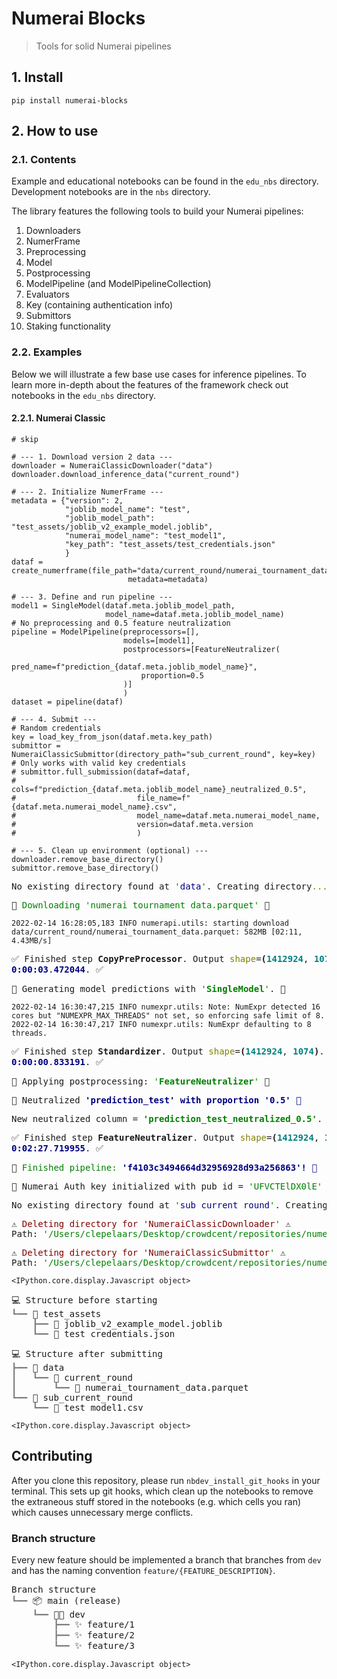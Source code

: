 # Numerai Blocks
> Tools for solid Numerai pipelines


## 1. Install

`pip install numerai-blocks`

## 2. How to use

### 2.1. Contents

Example and educational notebooks can be found in the `edu_nbs` directory. Development notebooks are in the `nbs` directory.

The library features the following tools to build your Numerai pipelines:

1. Downloaders
2. NumerFrame
3. Preprocessing
4. Model
5. Postprocessing
6. ModelPipeline (and ModelPipelineCollection)
7. Evaluators
8. Key (containing authentication info)
9. Submittors
10. Staking functionality

### 2.2. Examples

Below we will illustrate a few base use cases for inference pipelines. To learn more in-depth about the features of the framework check out notebooks in the `edu_nbs` directory.

#### 2.2.1. Numerai Classic

```
# skip

# --- 1. Download version 2 data ---
downloader = NumeraiClassicDownloader("data")
downloader.download_inference_data("current_round")

# --- 2. Initialize NumerFrame ---
metadata = {"version": 2,
            "joblib_model_name": "test",
            "joblib_model_path": "test_assets/joblib_v2_example_model.joblib",
            "numerai_model_name": "test_model1",
            "key_path": "test_assets/test_credentials.json"
            }
dataf = create_numerframe(file_path="data/current_round/numerai_tournament_data.parquet",
                          metadata=metadata)

# --- 3. Define and run pipeline ---
model1 = SingleModel(dataf.meta.joblib_model_path,
                     model_name=dataf.meta.joblib_model_name)
# No preprocessing and 0.5 feature neutralization
pipeline = ModelPipeline(preprocessors=[],
                         models=[model1],
                         postprocessors=[FeatureNeutralizer(
                             pred_name=f"prediction_{dataf.meta.joblib_model_name}",
                             proportion=0.5
                         )]
                         )
dataset = pipeline(dataf)

# --- 4. Submit ---
# Random credentials
key = load_key_from_json(dataf.meta.key_path)
submittor = NumeraiClassicSubmittor(directory_path="sub_current_round", key=key)
# Only works with valid key credentials
# submittor.full_submission(dataf=dataf,
#                           cols=f"prediction_{dataf.meta.joblib_model_name}_neutralized_0.5",
#                           file_name=f"{dataf.meta.numerai_model_name}.csv",
#                           model_name=dataf.meta.numerai_model_name,
#                           version=dataf.meta.version
#                           )

# --- 5. Clean up environment (optional) ---
downloader.remove_base_directory()
submittor.remove_base_directory()
```


<pre style="white-space:pre;overflow-x:auto;line-height:normal;font-family:Menlo,'DejaVu Sans Mono',consolas,'Courier New',monospace">No existing directory found at <span style="color: #008000; text-decoration-color: #008000">'</span><span style="color: #000080; text-decoration-color: #000080">data</span><span style="color: #008000; text-decoration-color: #008000">'</span>. Creating directory<span style="color: #808000; text-decoration-color: #808000">...</span>
</pre>




<pre style="white-space:pre;overflow-x:auto;line-height:normal;font-family:Menlo,'DejaVu Sans Mono',consolas,'Courier New',monospace">📁 <span style="color: #008000; text-decoration-color: #008000">Downloading</span> <span style="color: #008000; text-decoration-color: #008000">'numerai_tournament_data.parquet'</span> 📁
</pre>



    2022-02-14 16:28:05,183 INFO numerapi.utils: starting download
    data/current_round/numerai_tournament_data.parquet: 582MB [02:11, 4.43MB/s]                             



<pre style="white-space:pre;overflow-x:auto;line-height:normal;font-family:Menlo,'DejaVu Sans Mono',consolas,'Courier New',monospace">✅ Finished step <span style="font-weight: bold">CopyPreProcessor</span>. Output <span style="color: #808000; text-decoration-color: #808000">shape</span>=<span style="font-weight: bold">(</span><span style="color: #008080; text-decoration-color: #008080; font-weight: bold">1412924</span>, <span style="color: #008080; text-decoration-color: #008080; font-weight: bold">1073</span><span style="font-weight: bold">)</span>. Time taken for step: 
<span style="color: #000080; text-decoration-color: #000080; font-weight: bold">0:00:03</span><span style="color: #000080; text-decoration-color: #000080">.</span><span style="color: #000080; text-decoration-color: #000080; font-weight: bold">472044</span>. ✅
</pre>




<pre style="white-space:pre;overflow-x:auto;line-height:normal;font-family:Menlo,'DejaVu Sans Mono',consolas,'Courier New',monospace">🤖 Generating model predictions with <span style="color: #008000; text-decoration-color: #008000">'</span><span style="color: #008000; text-decoration-color: #008000; font-weight: bold">SingleModel</span><span style="color: #008000; text-decoration-color: #008000">'</span>. 🤖
</pre>



    2022-02-14 16:30:47,215 INFO numexpr.utils: Note: NumExpr detected 16 cores but "NUMEXPR_MAX_THREADS" not set, so enforcing safe limit of 8.
    2022-02-14 16:30:47,217 INFO numexpr.utils: NumExpr defaulting to 8 threads.



<pre style="white-space:pre;overflow-x:auto;line-height:normal;font-family:Menlo,'DejaVu Sans Mono',consolas,'Courier New',monospace">✅ Finished step <span style="font-weight: bold">Standardizer</span>. Output <span style="color: #808000; text-decoration-color: #808000">shape</span>=<span style="font-weight: bold">(</span><span style="color: #008080; text-decoration-color: #008080; font-weight: bold">1412924</span>, <span style="color: #008080; text-decoration-color: #008080; font-weight: bold">1074</span><span style="font-weight: bold">)</span>. Time taken for step: 
<span style="color: #000080; text-decoration-color: #000080; font-weight: bold">0:00:00</span><span style="color: #000080; text-decoration-color: #000080">.</span><span style="color: #000080; text-decoration-color: #000080; font-weight: bold">833191</span>. ✅
</pre>




<pre style="white-space:pre;overflow-x:auto;line-height:normal;font-family:Menlo,'DejaVu Sans Mono',consolas,'Courier New',monospace">🚧 Applying postprocessing: <span style="color: #008000; text-decoration-color: #008000">'</span><span style="color: #008000; text-decoration-color: #008000; font-weight: bold">FeatureNeutralizer</span><span style="color: #008000; text-decoration-color: #008000">'</span> 🚧
</pre>




<pre style="white-space:pre;overflow-x:auto;line-height:normal;font-family:Menlo,'DejaVu Sans Mono',consolas,'Courier New',monospace">🤖 Neutralized <span style="color: #000080; text-decoration-color: #000080; font-weight: bold">'prediction_test'</span><span style="color: #000080; text-decoration-color: #000080; font-weight: bold"> with proportion </span><span style="color: #000080; text-decoration-color: #000080; font-weight: bold">'0.5'</span><span style="color: #000080; text-decoration-color: #000080; font-weight: bold"> 🤖</span>
</pre>




<pre style="white-space:pre;overflow-x:auto;line-height:normal;font-family:Menlo,'DejaVu Sans Mono',consolas,'Courier New',monospace">New neutralized column = <span style="color: #008000; text-decoration-color: #008000; font-weight: bold">'prediction_test_neutralized_0.5'</span>.
</pre>




<pre style="white-space:pre;overflow-x:auto;line-height:normal;font-family:Menlo,'DejaVu Sans Mono',consolas,'Courier New',monospace">✅ Finished step <span style="font-weight: bold">FeatureNeutralizer</span>. Output <span style="color: #808000; text-decoration-color: #808000">shape</span>=<span style="font-weight: bold">(</span><span style="color: #008080; text-decoration-color: #008080; font-weight: bold">1412924</span>, <span style="color: #008080; text-decoration-color: #008080; font-weight: bold">1075</span><span style="font-weight: bold">)</span>. Time taken for step: 
<span style="color: #000080; text-decoration-color: #000080; font-weight: bold">0:02:27</span><span style="color: #000080; text-decoration-color: #000080">.</span><span style="color: #000080; text-decoration-color: #000080; font-weight: bold">719955</span>. ✅
</pre>




<pre style="white-space:pre;overflow-x:auto;line-height:normal;font-family:Menlo,'DejaVu Sans Mono',consolas,'Courier New',monospace">🏁 <span style="color: #008000; text-decoration-color: #008000">Finished pipeline: </span><span style="color: #000080; text-decoration-color: #000080; font-weight: bold">'f4103c3494664d32956928d93a256863'</span><span style="color: #000080; text-decoration-color: #000080; font-weight: bold">! 🏁</span>
</pre>




<pre style="white-space:pre;overflow-x:auto;line-height:normal;font-family:Menlo,'DejaVu Sans Mono',consolas,'Courier New',monospace">🔑 Numerai Auth key initialized with pub_id = <span style="color: #008000; text-decoration-color: #008000">'UFVCTElDX0lE'</span> 🔑
</pre>




<pre style="white-space:pre;overflow-x:auto;line-height:normal;font-family:Menlo,'DejaVu Sans Mono',consolas,'Courier New',monospace">No existing directory found at <span style="color: #008000; text-decoration-color: #008000">'</span><span style="color: #000080; text-decoration-color: #000080">sub_current_round</span><span style="color: #008000; text-decoration-color: #008000">'</span>. Creating directory<span style="color: #808000; text-decoration-color: #808000">...</span>
</pre>




<pre style="white-space:pre;overflow-x:auto;line-height:normal;font-family:Menlo,'DejaVu Sans Mono',consolas,'Courier New',monospace">⚠ <span style="color: #800000; text-decoration-color: #800000">Deleting directory for </span><span style="color: #800000; text-decoration-color: #800000">'NumeraiClassicDownloader</span><span style="color: #008000; text-decoration-color: #008000">'</span> ⚠
Path: <span style="color: #008000; text-decoration-color: #008000">'/Users/clepelaars/Desktop/crowdcent/repositories/numerai-blocks/nbs/data'</span>
</pre>




<pre style="white-space:pre;overflow-x:auto;line-height:normal;font-family:Menlo,'DejaVu Sans Mono',consolas,'Courier New',monospace">⚠ <span style="color: #800000; text-decoration-color: #800000">Deleting directory for </span><span style="color: #800000; text-decoration-color: #800000">'NumeraiClassicSubmittor</span><span style="color: #008000; text-decoration-color: #008000">'</span> ⚠
Path: <span style="color: #008000; text-decoration-color: #008000">'/Users/clepelaars/Desktop/crowdcent/repositories/numerai-blocks/nbs/sub_current_round'</span>
</pre>




    <IPython.core.display.Javascript object>



<pre style="white-space:pre;overflow-x:auto;line-height:normal;font-family:Menlo,'DejaVu Sans Mono',consolas,'Courier New',monospace">💻 Structure before starting                                                                        
<span style="color: #808080; text-decoration-color: #808080">┗━━ </span>📁 test_assets                                                                                  
<span style="color: #808080; text-decoration-color: #808080">    ┣━━ </span>📄 joblib_v2_example_model.joblib                                                           
<span style="color: #808080; text-decoration-color: #808080">    ┗━━ </span>📄 test_credentials.json                                                                    
</pre>




<pre style="white-space:pre;overflow-x:auto;line-height:normal;font-family:Menlo,'DejaVu Sans Mono',consolas,'Courier New',monospace">💻 Structure after submitting                                                                       
<span style="color: #808080; text-decoration-color: #808080">┣━━ </span>📁 data                                                                                         
<span style="color: #808080; text-decoration-color: #808080">┃   ┗━━ </span>📁 current_round                                                                            
<span style="color: #808080; text-decoration-color: #808080">┃       ┗━━ </span>📄 numerai_tournament_data.parquet                                                      
<span style="color: #808080; text-decoration-color: #808080">┗━━ </span>📁 sub_current_round                                                                            
<span style="color: #808080; text-decoration-color: #808080">    ┗━━ </span>📄 test_model1.csv                                                                          
</pre>




    <IPython.core.display.Javascript object>


## Contributing

After you clone this repository, please run `nbdev_install_git_hooks` in your terminal. This sets up git hooks, which clean up the notebooks to remove the extraneous stuff stored in the notebooks (e.g. which cells you ran) which causes unnecessary merge conflicts.

### Branch structure


Every new feature should be implemented a branch that branches from `dev` and has the naming convention `feature/{FEATURE_DESCRIPTION}`.


<pre style="white-space:pre;overflow-x:auto;line-height:normal;font-family:Menlo,'DejaVu Sans Mono',consolas,'Courier New',monospace">Branch structure                                                                                    
<span style="color: #808080; text-decoration-color: #808080">┗━━ </span>📦 main (release)                                                                               
<span style="color: #808080; text-decoration-color: #808080">    ┗━━ </span>👨‍💻 dev                                                                                    
<span style="color: #808080; text-decoration-color: #808080">        ┣━━ </span>✨ feature/1                                                                            
<span style="color: #808080; text-decoration-color: #808080">        ┣━━ </span>✨ feature/2                                                                            
<span style="color: #808080; text-decoration-color: #808080">        ┗━━ </span>✨ feature/3                                                                            
</pre>




    <IPython.core.display.Javascript object>


